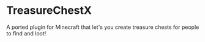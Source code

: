 # TreasureChestX
A ported plugin for Minecraft that let's you create treasure chests for people to find and loot!
